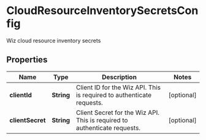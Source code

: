 

# CloudResourceInventorySecretsConfig

Wiz cloud resource inventory secrets

## Properties

| Name | Type | Description | Notes |
|------------ | ------------- | ------------- | -------------|
|**clientId** | **String** | Client ID for the Wiz API. This is required to authenticate requests. |  [optional] |
|**clientSecret** | **String** | Client Secret for the Wiz API. This is required to authenticate requests. |  [optional] |



